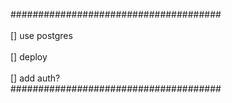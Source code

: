 ######################################<br/>
<br/>
          [] use postgres
 <br/>         
          [] deploy
    <br/>      
          [] add auth?
<br/>
######################################
 
